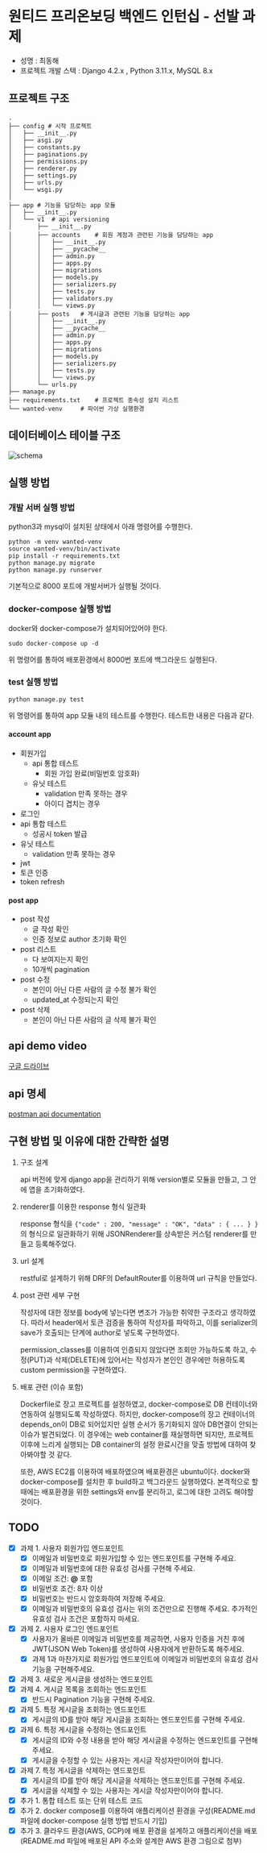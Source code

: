 # 원티드 프리온보딩 백엔드 인턴십 - 선발 과제

- 성명 : 최동해
- 프로젝트 개발 스택 : Django 4.2.x , Python 3.11.x, MySQL 8.x

## 프로젝트 구조

```shell
.
├── config # 시작 프로젝트
│   ├── __init__.py
│   ├── asgi.py
│   ├── constants.py
│   ├── paginations.py
│   ├── permissions.py
│   ├── renderer.py
│   ├── settings.py
│   ├── urls.py
│   └── wsgi.py
│
├── app # 기능을 담당하는 app 모듈
│   ├── __init__.py
│   └── v1	# api versioning
│       ├── __init__.py
│       ├── accounts	# 회원 계정과 관련된 기능을 담당하는 app
│       │   ├── __init__.py
│       │   ├── __pycache__
│       │   ├── admin.py
│       │   ├── apps.py
│       │   ├── migrations
│       │   ├── models.py
│       │   ├── serializers.py
│       │   ├── tests.py
│       │   ├── validators.py
│       │   └── views.py
│       ├── posts	# 게시글과 관련된 기능을 담당하는 app
│       │   ├── __init__.py
│       │   ├── __pycache__
│       │   ├── admin.py
│       │   ├── apps.py
│       │   ├── migrations
│       │   ├── models.py
│       │   ├── serializers.py
│       │   ├── tests.py
│       │   └── views.py
│       └── urls.py
├── manage.py
├── requirements.txt	# 프로젝트 종속성 설치 리스트
└── wanted-venv		# 파이썬 가상 실행환경
```



## 데이터베이스 테이블 구조

![schema](wanted_schema.png)

## 실행 방법

### 개발 서버 실행 방법

python3과 mysql이 설치된 상태에서 아래 명령어를 수행한다.

```shell
python -m venv wanted-venv
source wanted-venv/bin/activate
pip install -r requirements.txt
python manage.py migrate
python manage.py runserver
```

기본적으로 8000 포트에 개발서버가 실행될 것이다.

### docker-compose 실행 방법

docker와 docker-compose가 설치되어있어야 한다.

```shell
sudo docker-compose up -d
```

위 명령어를 통하여 배포환경에서  8000번 포트에 백그라운드 실행된다.

### test 실행 방법

```shell
python manage.py test
```

위 명령어를 통하여 app 모듈 내의 테스트를 수행한다. 테스트한 내용은 다음과 같다.

#### account app

- 회원가입
  - api 통합 테스트
    - 회원 가입 완료(비밀번호 암호화)
  - 유닛 테스트
    - validation 만족 못하는 경우
    - 아이디 겹치는 경우
-  로그인
  - api 통합 테스트
    - 성공시 token 발급
  - 유닛 테스트
    - validation 만족 못하는 경우
-  jwt
  - 토큰 인증
  - token refresh

#### post app

- post 작성
  - 글 작성 확인
  - 인증 정보로 author 초기화 확인
- post 리스트
  - 다 보여지는지 확인
  - 10개씩 pagination 
- post 수정
  - 본인이 아닌 다른 사람의 글 수정 불가 확인
  - updated_at 수정되는지 확인
- post 삭제
  - 본인이 아닌 다른 사람의 글 삭제 불가 확인



## api demo video

[구글 드라이브](https://drive.google.com/file/d/1AGOrzRHJPPYp4RVir0zhzbWcfwrUbBHH/view?usp=drive_link)

## api 명세

[postman api documentation](https://documenter.getpostman.com/view/26891658/2s9Xy6rVu3)



## 구현 방법 및 이유에 대한 간략한 설명

1. 구조 설계

   api 버전에 맞게 django app을 관리하기 위해 version별로 모듈을 만들고, 그 안에 앱을 초기화하였다.

2. renderer를 이용한 response 형식 일관화

   response 형식을 `{"code" : 200, "message" : "OK", "data" : { ... } }` 의 형식으로 일관화하기 위해 JSONRenderer를 상속받은 커스텀 renderer를 만들고 등록해주었다.

3. url 설계

   restful로 설계하기 위해 DRF의 DefaultRouter를 이용하여 url 규칙을 만들었다.

4. post 관련 세부 구현

   작성자에 대한 정보를 body에 넣는다면 변조가 가능한 취약한 구조라고 생각하였다. 따라서 header에서 토큰 검증을 통하여 작성자를 파악하고, 이를 serializer의 save가 호출되는 단계에 author로 넣도록 구현하였다.

   permission_classes를 이용하여 인증되지 않았다면 조회만 가능하도록 하고, 수정(PUT)과 삭제(DELETE)에 있어서는 작성자가 본인인 경우에만 허용하도록 custom permission을 구현하였다.

5. 배포 관련 (이슈 포함)

   Dockerfile로 장고 프로젝트를 설정하였고, docker-compose로 DB 컨테이너와 연동하여 실행되도록 작성하였다. 하지만, docker-compose의 장고 컨테이너의 depends_on이 DB로 되어있지만 실행 순서가 동기화되지 않아 DB연결이 안되는 이슈가 발견되었다. 이 경우에는 web container를 재실행하면 되지만, 프로젝트 이후에 느리게 실행되는 DB container의 설정 완료시간을 맞출 방법에 대하여 찾아봐야할 것 같다.

   또한, AWS EC2를 이용하여 배포하였으며 배포환경은 ubuntu이다. docker와 docker-compose를 설치한 후 build하고 백그라운드 실행하였다. 본격적으로 할 때에는 배포환경을 위한 settings와 env를 분리하고, 로그에 대한 고려도 해야할 것이다.

## TODO

- [x] 과제 1. 사용자 회원가입 엔드포인트
  - [x] 이메일과 비밀번호로 회원가입할 수 있는 엔드포인트를 구현해 주세요.
  - [x] 이메일과 비밀번호에 대한 유효성 검사를 구현해 주세요.
  - [x] 이메일 조건: **@** 포함
  - [x] 비밀번호 조건: 8자 이상
  - [x] 비밀번호는 반드시 암호화하여 저장해 주세요.
  - [x] 이메일과 비밀번호의 유효성 검사는 위의 조건만으로 진행해 주세요. 추가적인 유효성 검사 조건은 포함하지 마세요.
- [x] 과제 2. 사용자 로그인 엔드포인트
  - [x] 사용자가 올바른 이메일과 비밀번호를 제공하면, 사용자 인증을 거친 후에 JWT(JSON Web Token)를 생성하여 사용자에게 반환하도록 해주세요.
  - [x] 과제 1과 마찬가지로 회원가입 엔드포인트에 이메일과 비밀번호의 유효성 검사기능을 구현해주세요.
- [x] 과제 3. 새로운 게시글을 생성하는 엔드포인트
- [x] 과제 4. 게시글 목록을 조회하는 엔드포인트
  - [x] 반드시 Pagination 기능을 구현해 주세요.
- [x] 과제 5. 특정 게시글을 조회하는 엔드포인트
  - [x] 게시글의 ID를 받아 해당 게시글을 조회하는 엔드포인트를 구현해 주세요.
- [x] 과제 6. 특정 게시글을 수정하는 엔드포인트
  - [x] 게시글의 ID와 수정 내용을 받아 해당 게시글을 수정하는 엔드포인트를 구현해 주세요.
  - [x] 게시글을 수정할 수 있는 사용자는 게시글 작성자만이어야 합니다.
- [x] 과제 7. 특정 게시글을 삭제하는 엔드포인트
  - [x] 게시글의 ID를 받아 해당 게시글을 삭제하는 엔드포인트를 구현해 주세요.
  - [x] 게시글을 삭제할 수 있는 사용자는 게시글 작성자만이어야 합니다.
- [x] 추가 1. 통합 테스트 또는 단위 테스트 코드
- [x] 추가 2. docker compose를 이용하여 애플리케이션 환경을 구성(README.md 파일에 docker-compose 실행 방법 반드시 기입)
- [x] 추가 3. 클라우드 환경(AWS, GCP)에 배포 환경을 설계하고 애플리케이션을 배포(README.md 파일에 배포된 API 주소와 설계한 AWS 환경 그림으로 첨부)
